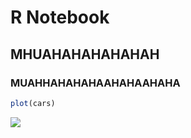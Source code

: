 R Notebook
================

## MHUAHAHAHAHAHAH

### MUAHHAHAHAHAAHAHAAHAHA

``` r
plot(cars)
```

![](my_first_script_files/figure-gfm/unnamed-chunk-1-1.png)<!-- -->
